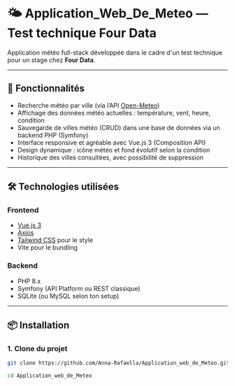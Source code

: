 # 🌤️ Application_Web_De_Meteo — Test technique Four Data

Application météo full-stack développée dans le cadre d'un test technique pour un stage chez **Four Data**.

---

## 🚀 Fonctionnalités

- Recherche météo par ville (via l’API [Open-Meteo](https://open-meteo.com/))
- Affichage des données météo actuelles : température, vent, heure, condition
- Sauvegarde de villes météo (CRUD) dans une base de données via un backend PHP (Symfony)
- Interface responsive et agréable avec Vue.js 3 (Composition API)
- Design dynamique : icône météo et fond évolutif selon la condition
- Historique des villes consultées, avec possibilité de suppression

---

## 🛠️ Technologies utilisées

### Frontend
- [Vue.js 3](https://vuejs.org/)
- [Axios](https://axios-http.com/)
- [Tailwind CSS](https://tailwindcss.com/) pour le style
- Vite pour le bundling

### Backend
- PHP 8.x
- Symfony (API Platform ou REST classique)
- SQLite (ou MySQL selon ton setup)

---

## 📦 Installation

### 1. Clone du projet

```bash
git clone https://github.com/Anna-Rafaella/Application_web_de_Meteo.git

cd Application_web_de_Meteo
